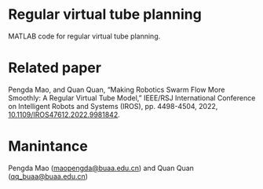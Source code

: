 # Regular virtual tube planning
MATLAB code for regular virtual tube planning. 
# Related paper
Pengda Mao, and Quan Quan, “Making Robotics Swarm Flow More Smoothly: A Regular Virtual Tube Model,” IEEE/RSJ International Conference on Intelligent Robots and Systems (IROS), pp. 4498-4504, 2022, [10.1109/IROS47612.2022.9981842](https://ieeexplore.ieee.org/abstract/document/9981842).
# Manintance
Pengda Mao (maopengda@buaa.edu.cn) and Quan Quan (qq_buaa@buaa.edu.cn)
